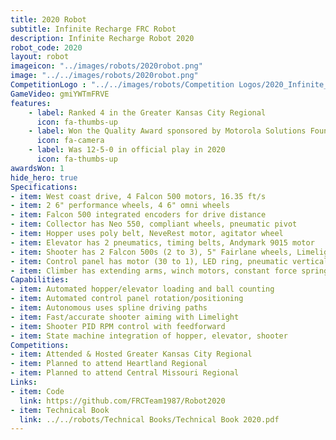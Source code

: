 ```yaml
---
title: 2020 Robot
subtitle: Infinite Recharge FRC Robot
description: Infinite Recharge Robot 2020
robot_code: 2020
layout: robot
imageicon: "../images/robots/2020robot.png"
image: "../../images/robots/2020robot.png"
CompetitionLogo : "../../images/robots/Competition Logos/2020_Infinite_Recharge.png"
GameVideo: gmiYWTmFRVE
features:
    - label: Ranked 4 in the Greater Kansas City Regional
      icon: fa-thumbs-up 
    - label: Won the Quality Award sponsored by Motorola Solutions Foundation in the GKC Regional
      icon: fa-camera
    - label: Was 12-5-0 in official play in 2020
      icon: fa-thumbs-up
awardsWon: 1
hide_hero: true
Specifications:
- item: West coast drive, 4 Falcon 500 motors, 16.35 ft/s
- item: 2 6" performance wheels, 4 6" omni wheels
- item: Falcon 500 integrated encoders for drive distance
- item: Collector has Neo 550, compliant wheels, pneumatic pivot
- item: Hopper uses poly belt, NeveRest motor, agitator wheel
- item: Elevator has 2 pneumatics, timing belts, Andymark 9015 motor
- item: Shooter has 2 Falcon 500s (2 to 3), 5" Fairlane wheels, Limelight
- item: Control panel has motor (30 to 1), LED ring, pneumatic vertical motion
- item: Climber has extending arms, winch motors, constant force springs
Capabilities:
- item: Automated hopper/elevator loading and ball counting
- item: Automated control panel rotation/positioning
- item: Autonomous uses spline driving paths
- item: Fast/accurate shooter aiming with Limelight
- item: Shooter PID RPM control with feedforward
- item: State machine integration of hopper, elevator, shooter
Competitions:
- item: Attended & Hosted Greater Kansas City Regional
- item: Planned to attend Heartland Regional
- item: Planned to attend Central Missouri Regional
Links:
- item: Code
  link: https://github.com/FRCTeam1987/Robot2020
- item: Technical Book
  link: ../../robots/Technical Books/Technical Book 2020.pdf
---
```

